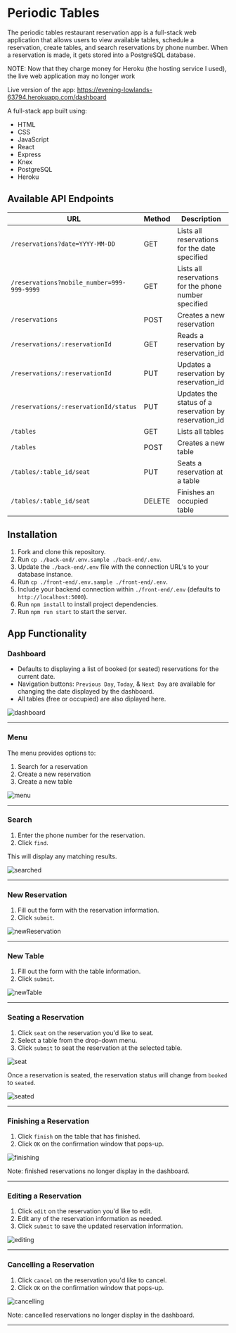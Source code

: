# Periodic Tables

The periodic tables restaurant reservation app is a full-stack web application that allows users to view available tables, schedule a reservation, create tables, and search reservations by phone number. When a reservation is made, it gets stored into a PostgreSQL database.

NOTE: Now that they charge money for Heroku (the hosting service I used), the live web application may no longer work

Live version of the app: https://evening-lowlands-63794.herokuapp.com/dashboard

A full-stack app built using:
- HTML
- CSS
- JavaScript
- React
- Express
- Knex
- PostgreSQL
- Heroku

## Available API Endpoints

| URL | Method | Description |
| ---------------- | ----- | ---------------------------------------------------------------- |
| `/reservations?date=YYYY-MM-DD` | GET | Lists all reservations for the date specified |
| `/reservations?mobile_number=999-999-9999` | GET | Lists all reservations for the phone number specified |
| `/reservations` | POST | Creates a new reservation |
| `/reservations/:reservationId` | GET | Reads a reservation by reservation_id |
| `/reservations/:reservationId` | PUT | Updates a reservation by reservation_id |
| `/reservations/:reservationId/status` | PUT | Updates the status of a reservation by reservation_id  |
| `/tables` | GET | Lists all tables |
| `/tables` | POST | Creates a new table |
| `/tables/:table_id/seat` | PUT | Seats a reservation at a table |
| `/tables/:table_id/seat` | DELETE | Finishes an occupied table |

## Installation

1. Fork and clone this repository.
1. Run `cp ./back-end/.env.sample ./back-end/.env`.
1. Update the `./back-end/.env` file with the connection URL's to your database instance.
1. Run `cp ./front-end/.env.sample ./front-end/.env`.
1. Include your backend connection within `./front-end/.env` (defaults to `http://localhost:5000`).
1. Run `npm install` to install project dependencies.
1. Run `npm run start` to start the server.

## App Functionality

### Dashboard

- Defaults to displaying a list of booked (or seated) reservations for the current date.  
- Navigation buttons: `Previous Day`, `Today`, & `Next Day` are available for changing the date displayed by the dashboard.
- All tables (free or occupied) are also diplayed here.

![dashboard](https://github.com/MasonBoom/Periodic-Tables-Restaurant-Reservation-App/blob/5a5a86cbaa9c71fdca982dd5b77033bd04819bba/screenshots/Periodic%20Tables%20Restaurant%20Reservation%20System%20-%20Google%20Chrome%203_24_2022%203_33_37%20PM.png)

---

### Menu

The menu provides options to:
1. Search for a reservation
2. Create a new reservation 
3. Create a new table

![menu](https://github.com/MasonBoom/Periodic-Tables-Restaurant-Reservation-App/blob/a5baf343aa8359092e56a51e07e848d8407a6124/screenshots/Periodic%20Tables%20Restaurant%20Reservation%20System%20-%20Google%20Chrome%203_24_2022%203_33_58%20PM.png)

---

### Search

1. Enter the phone number for the reservation.
1. Click `find`.

This will display any matching results.

![searched](https://github.com/MasonBoom/Periodic-Tables-Restaurant-Reservation-App/blob/a5baf343aa8359092e56a51e07e848d8407a6124/screenshots/Periodic%20Tables%20Restaurant%20Reservation%20System%20-%20Google%20Chrome%203_24_2022%203_35_05%20PM.png)

---

### New Reservation

1. Fill out the form with the reservation information.
1. Click `submit`.

![newReservation](https://github.com/MasonBoom/Periodic-Tables-Restaurant-Reservation-App/blob/a5baf343aa8359092e56a51e07e848d8407a6124/screenshots/Periodic%20Tables%20Restaurant%20Reservation%20System%20-%20Google%20Chrome%203_24_2022%203_35_54%20PM.png)

---

### New Table

1. Fill out the form with the table information.
1. Click `submit`.

![newTable](https://github.com/MasonBoom/Periodic-Tables-Restaurant-Reservation-App/blob/a5baf343aa8359092e56a51e07e848d8407a6124/screenshots/Periodic%20Tables%20Restaurant%20Reservation%20System%20-%20Google%20Chrome%203_24_2022%203_36_19%20PM.png)

---

### Seating a Reservation

1. Click `seat` on the reservation you'd like to seat.
1. Select a table from the drop-down menu.
1. Click `submit` to seat the reservation at the selected table.

![seat](https://github.com/MasonBoom/Periodic-Tables-Restaurant-Reservation-App/blob/a5baf343aa8359092e56a51e07e848d8407a6124/screenshots/Periodic%20Tables%20Restaurant%20Reservation%20System%20-%20Google%20Chrome%203_24_2022%203_36_38%20PM.png)

Once a reservation is seated, the reservation status will change from `booked` to `seated`.

![seated](https://github.com/MasonBoom/Periodic-Tables-Restaurant-Reservation-App/blob/a5baf343aa8359092e56a51e07e848d8407a6124/screenshots/Periodic%20Tables%20Restaurant%20Reservation%20System%20-%20Google%20Chrome%203_24_2022%203_36_51%20PM.png)

---

### Finishing a Reservation

1. Click `finish` on the table that has finished.
1. Click `OK` on the confirmation window that pops-up.

![finishing](https://github.com/MasonBoom/Periodic-Tables-Restaurant-Reservation-App/blob/a5baf343aa8359092e56a51e07e848d8407a6124/screenshots/Periodic%20Tables%20Restaurant%20Reservation%20System%20-%20Google%20Chrome%203_24_2022%203_37_17%20PM.png)

Note: finished reservations no longer display in the dashboard.

---

### Editing a Reservation

1. Click `edit` on the reservation you'd like to edit.
1. Edit any of the reservation information as needed.
1. Click `submit` to save the updated reservation information.

![editing](https://github.com/MasonBoom/Periodic-Tables-Restaurant-Reservation-App/blob/a5baf343aa8359092e56a51e07e848d8407a6124/screenshots/Periodic%20Tables%20Restaurant%20Reservation%20System%20-%20Google%20Chrome%203_24_2022%203_37_40%20PM.png)

---

### Cancelling a Reservation

1. Click `cancel` on the reservation you'd like to cancel.
1. Click `OK` on the confirmation window that pops-up.

![cancelling](https://github.com/MasonBoom/Periodic-Tables-Restaurant-Reservation-App/blob/a5baf343aa8359092e56a51e07e848d8407a6124/screenshots/Periodic%20Tables%20Restaurant%20Reservation%20System%20-%20Google%20Chrome%203_24_2022%203_38_03%20PM.png)

Note: cancelled reservations no longer display in the dashboard.

---


